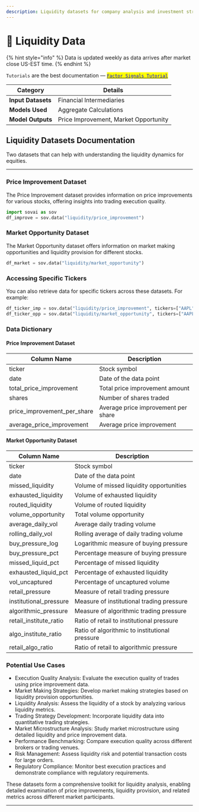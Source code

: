 ```yaml
---
description: Liquidity datasets for company analysis and investment strategies.
---
```


# 🥏 Liquidity Data

{% hint style="info" %}
Data is updated weekly as data arrives after market close US-EST time.
{% endhint %}

`Tutorials` are the best documentation — [<mark style="color:blue;">`Factor Signals Tutorial`</mark>](https://colab.research.google.com/github/sovai-research/sovai-public/blob/main/notebooks/tutorials/Factor%20Model.ipynb)

<table data-column-title-hidden data-view="cards"><thead><tr><th>Category</th><th>Details</th></tr></thead><tbody><tr><td><strong>Input Datasets</strong></td><td>Financial Intermediaries</td></tr><tr><td><strong>Models Used</strong></td><td>Aggregate Calculations</td></tr><tr><td><strong>Model Outputs</strong></td><td>Price Improvement, Market Opportunity</td></tr></tbody></table>

## Liquidity Datasets Documentation

Two datasets that can help with understanding the liquidity dynamics for equities.&#x20;

***

### Price Improvement Dataset

The Price Improvement dataset provides information on price improvements for various stocks, offering insights into trading execution quality.

```python
import sovai as sov
df_improve = sov.data("liquidity/price_improvement")
```

### Market Opportunity Dataset

The Market Opportunity dataset offers information on market making opportunities and liquidity provision for different stocks.

```python
df_market = sov.data("liquidity/market_opportunity")
```

### Accessing Specific Tickers

You can also retrieve data for specific tickers across these datasets. For example:

```python
df_ticker_imp = sov.data("liquidity/price_improvement", tickers=["AAPL", "MSFT"])
df_ticker_opp = sov.data("liquidity/market_opportunity", tickers=["AAPL", "MSFT"])
```



### Data Dictionary

#### Price Improvement Dataset

| Column Name                    | Description                         |
| ------------------------------ | ----------------------------------- |
| ticker                         | Stock symbol                        |
| date                           | Date of the data point              |
| total\_price\_improvement      | Total price improvement amount      |
| shares                         | Number of shares traded             |
| price\_improvement\_per\_share | Average price improvement per share |
| average\_price\_improvement    | Average price improvement           |

#### Market Opportunity Dataset

| Column Name              | Description                                    |
| ------------------------ | ---------------------------------------------- |
| ticker                   | Stock symbol                                   |
| date                     | Date of the data point                         |
| missed\_liquidity        | Volume of missed liquidity opportunities       |
| exhausted\_liquidity     | Volume of exhausted liquidity                  |
| routed\_liquidity        | Volume of routed liquidity                     |
| volume\_opportunity      | Total volume opportunity                       |
| average\_daily\_vol      | Average daily trading volume                   |
| rolling\_daily\_vol      | Rolling average of daily trading volume        |
| buy\_pressure\_log       | Logarithmic measure of buying pressure         |
| buy\_pressure\_pct       | Percentage measure of buying pressure          |
| missed\_liquid\_pct      | Percentage of missed liquidity                 |
| exhausted\_liquid\_pct   | Percentage of exhausted liquidity              |
| vol\_uncaptured          | Percentage of uncaptured volume                |
| retail\_pressure         | Measure of retail trading pressure             |
| institutional\_pressure  | Measure of institutional trading pressure      |
| algorithmic\_pressure    | Measure of algorithmic trading pressure        |
| retail\_institute\_ratio | Ratio of retail to institutional pressure      |
| algo\_institute\_ratio   | Ratio of algorithmic to institutional pressure |
| retail\_algo\_ratio      | Ratio of retail to algorithmic pressure        |

### Potential Use Cases

* Execution Quality Analysis: Evaluate the execution quality of trades using price improvement data.
* Market Making Strategies: Develop market making strategies based on liquidity provision opportunities.
* Liquidity Analysis: Assess the liquidity of a stock by analyzing various liquidity metrics.
* Trading Strategy Development: Incorporate liquidity data into quantitative trading strategies.
* Market Microstructure Analysis: Study market microstructure using detailed liquidity and price improvement data.
* Performance Benchmarking: Compare execution quality across different brokers or trading venues.
* Risk Management: Assess liquidity risk and potential transaction costs for large orders.
* Regulatory Compliance: Monitor best execution practices and demonstrate compliance with regulatory requirements.

These datasets form a comprehensive toolkit for liquidity analysis, enabling detailed examination of price improvements, liquidity provision, and related metrics across different market participants.

***
